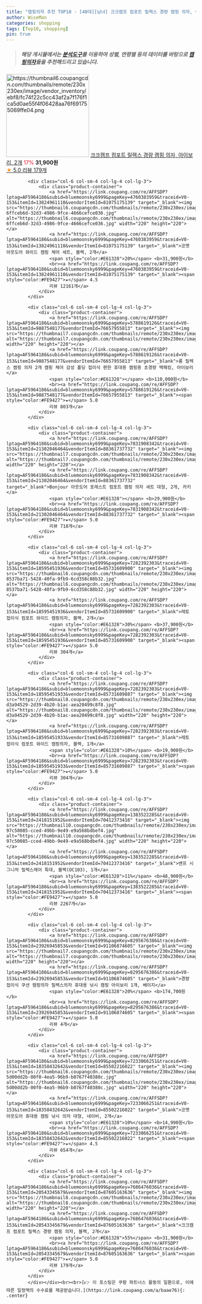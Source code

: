 ```yaml
---
title: "캠핑의자 추천 TOP10 - [40대][남녀] 크크캠프 컴포트 릴렉스 경량 캠핑 의자, 아이보리, 2개"
author: WiseMan
categories: shopping
tags: [Top10, shopping]
pin: true
---
```


> ##### 해당 게시물에서는 [**분석도구**](https://itemscout.io/)를 이용하여 **성별**, **연령별** 등의 데이터를 바탕으로 [**캠핑의자**](https://link.coupang.com/a/baae76)들을 추천해드리고 있습니다.
<div class="container"><div class="row">
            <div class="col-6 col-sm-4 col-lg-4 col-lg-3">
                <div class="product-container">
                    <a href="https://link.coupang.com/re/AFFSDP?lptag=AF5964186&subid=bluemoonsky6999&pageKey=7686476036&traceid=V0-153&itemId=23197325748&vendorItemId=90229919814" target="_blank"><img src="https://thumbnail6.coupangcdn.com/thumbnails/remote/230x230ex/image/vendor_inventory/ebf8/fc74f22c5cc43af2a7f176f1ca5d0ae55f4f06428aa76f691755069ffe04.png" alt="https://thumbnail6.coupangcdn.com/thumbnails/remote/230x230ex/image/vendor_inventory/ebf8/fc74f22c5cc43af2a7f176f1ca5d0ae55f4f06428aa76f691755069ffe04.png" width="220" height="220"></a>
                    <a href="https://link.coupang.com/re/AFFSDP?lptag=AF5964186&subid=bluemoonsky6999&pageKey=7686476036&traceid=V0-153&itemId=23197325748&vendorItemId=90229919814" target="_blank">크크캠프 컴포트 릴렉스 경량 캠핑 의자, 아이보리, 2개</a>
                    <span style="color:#E61328">17%</span> <b>31,900원</b>
                    <br><a href="https://link.coupang.com/re/AFFSDP?lptag=AF5964186&subid=bluemoonsky6999&pageKey=7686476036&traceid=V0-153&itemId=23197325748&vendorItemId=90229919814" target="_blank"><span style="color:#FE9427">★</span> 5.0
                    리뷰 179개</a>
                </div>
            </div>
            
            <div class="col-6 col-sm-4 col-lg-4 col-lg-3">
                <div class="product-container">
                    <a href="https://link.coupang.com/re/AFFSDP?lptag=AF5964186&subid=bluemoonsky6999&pageKey=4760383959&traceid=V0-153&itemId=13824961110&vendorItemId=81075175139" target="_blank"><img src="https://thumbnail6.coupangcdn.com/thumbnails/remote/230x230ex/image/retail/images/541856683313562-6ffceb6d-32d3-4986-9fce-4666cefce036.jpg" alt="https://thumbnail6.coupangcdn.com/thumbnails/remote/230x230ex/image/retail/images/541856683313562-6ffceb6d-32d3-4986-9fce-4666cefce036.jpg" width="220" height="220"></a>
                    <a href="https://link.coupang.com/re/AFFSDP?lptag=AF5964186&subid=bluemoonsky6999&pageKey=4760383959&traceid=V0-153&itemId=13824961110&vendorItemId=81075175139" target="_blank">코멧 아웃도어 와이드 캠핑 체어 세트, 블랙, 2개</a>
                    <span style="color:#E61328">20%</span> <b>31,900원</b>
                    <br><a href="https://link.coupang.com/re/AFFSDP?lptag=AF5964186&subid=bluemoonsky6999&pageKey=4760383959&traceid=V0-153&itemId=13824961110&vendorItemId=81075175139" target="_blank"><span style="color:#FE9427">★</span> 4.5
                    리뷰 12161개</a>
                </div>
            </div>
            
            <div class="col-6 col-sm-4 col-lg-4 col-lg-3">
                <div class="product-container">
                    <a href="https://link.coupang.com/re/AFFSDP?lptag=AF5964186&subid=bluemoonsky6999&pageKey=5788619126&traceid=V0-153&itemId=9887548177&vendorItemId=76657955813" target="_blank"><img src="https://thumbnail7.coupangcdn.com/thumbnails/remote/230x230ex/image/vendor_inventory/bd0f/5351cec72b32c700980503993d9613095359074821409a0af8877ea2b6e9.png" alt="https://thumbnail7.coupangcdn.com/thumbnails/remote/230x230ex/image/vendor_inventory/bd0f/5351cec72b32c700980503993d9613095359074821409a0af8877ea2b6e9.png" width="220" height="220"></a>
                    <a href="https://link.coupang.com/re/AFFSDP?lptag=AF5964186&subid=bluemoonsky6999&pageKey=5788619126&traceid=V0-153&itemId=9887548177&vendorItemId=76657955813" target="_blank">롱 릴렉스 캠핑 의자 2개 캠핑 체어 감성 폴딩 접이식 편한 휴대용 캠핑용 초경량 백패킹, 아이보리</a>
                    <span style="color:#E61328"></span> <b>110,000원</b>
                    <br><a href="https://link.coupang.com/re/AFFSDP?lptag=AF5964186&subid=bluemoonsky6999&pageKey=5788619126&traceid=V0-153&itemId=9887548177&vendorItemId=76657955813" target="_blank"><span style="color:#FE9427">★</span> 5.0
                    리뷰 803개</a>
                </div>
            </div>
            
            <div class="col-6 col-sm-4 col-lg-4 col-lg-3">
                <div class="product-container">
                    <a href="https://link.coupang.com/re/AFFSDP?lptag=AF5964186&subid=bluemoonsky6999&pageKey=7831908342&traceid=V0-153&itemId=21302046464&vendorItemId=88361737732" target="_blank"><img src="https://thumbnail7.coupangcdn.com/thumbnails/remote/230x230ex/image/vendor_inventory/0d81/eba6cca3a4ac3855566ce44e91cab82854b79f458ac64162474df753dd00.jpg" alt="https://thumbnail7.coupangcdn.com/thumbnails/remote/230x230ex/image/vendor_inventory/0d81/eba6cca3a4ac3855566ce44e91cab82854b79f458ac64162474df753dd00.jpg" width="220" height="220"></a>
                    <a href="https://link.coupang.com/re/AFFSDP?lptag=AF5964186&subid=bluemoonsky6999&pageKey=7831908342&traceid=V0-153&itemId=21302046464&vendorItemId=88361737732" target="_blank">Bonjour 아웃도어 포레스트 컴포트 캠핑 의자 세트 대형, 2개, 카키</a>
                    <span style="color:#E61328"></span> <b>29,900원</b>
                    <br><a href="https://link.coupang.com/re/AFFSDP?lptag=AF5964186&subid=bluemoonsky6999&pageKey=7831908342&traceid=V0-153&itemId=21302046464&vendorItemId=88361737732" target="_blank"><span style="color:#FE9427">★</span> 5.0
                    리뷰 718개</a>
                </div>
            </div>
            
            <div class="col-6 col-sm-4 col-lg-4 col-lg-3">
                <div class="product-container">
                    <a href="https://link.coupang.com/re/AFFSDP?lptag=AF5964186&subid=bluemoonsky6999&pageKey=7282392303&traceid=V0-153&itemId=18595451936&vendorItemId=85731609900" target="_blank"><img src="https://thumbnail6.coupangcdn.com/thumbnails/remote/230x230ex/image/retail/images/1413989809882555-8537ba71-5428-40fa-9fb9-6cd358c88b32.jpg" alt="https://thumbnail6.coupangcdn.com/thumbnails/remote/230x230ex/image/retail/images/1413989809882555-8537ba71-5428-40fa-9fb9-6cd358c88b32.jpg" width="220" height="220"></a>
                    <a href="https://link.coupang.com/re/AFFSDP?lptag=AF5964186&subid=bluemoonsky6999&pageKey=7282392303&traceid=V0-153&itemId=18595451936&vendorItemId=85731609900" target="_blank">레토 접이식 컴포트 와이드 캠핑의자, 블랙, 2개</a>
                    <span style="color:#E61328">30%</span> <b>37,900원</b>
                    <br><a href="https://link.coupang.com/re/AFFSDP?lptag=AF5964186&subid=bluemoonsky6999&pageKey=7282392303&traceid=V0-153&itemId=18595451936&vendorItemId=85731609900" target="_blank"><span style="color:#FE9427">★</span> 5.0
                    리뷰 304개</a>
                </div>
            </div>
            
            <div class="col-6 col-sm-4 col-lg-4 col-lg-3">
                <div class="product-container">
                    <a href="https://link.coupang.com/re/AFFSDP?lptag=AF5964186&subid=bluemoonsky6999&pageKey=7282392303&traceid=V0-153&itemId=18595451933&vendorItemId=85731609887" target="_blank"><img src="https://thumbnail8.coupangcdn.com/thumbnails/remote/230x230ex/image/retail/images/421859105018785-d3a94529-2d39-4b20-b1ac-aea20499c8f8.jpg" alt="https://thumbnail8.coupangcdn.com/thumbnails/remote/230x230ex/image/retail/images/421859105018785-d3a94529-2d39-4b20-b1ac-aea20499c8f8.jpg" width="220" height="220"></a>
                    <a href="https://link.coupang.com/re/AFFSDP?lptag=AF5964186&subid=bluemoonsky6999&pageKey=7282392303&traceid=V0-153&itemId=18595451933&vendorItemId=85731609887" target="_blank">레토 접이식 컴포트 와이드 캠핑의자, 블랙, 1개</a>
                    <span style="color:#E61328">10%</span> <b>19,900원</b>
                    <br><a href="https://link.coupang.com/re/AFFSDP?lptag=AF5964186&subid=bluemoonsky6999&pageKey=7282392303&traceid=V0-153&itemId=18595451933&vendorItemId=85731609887" target="_blank"><span style="color:#FE9427">★</span> 5.0
                    리뷰 304개</a>
                </div>
            </div>
            
            <div class="col-6 col-sm-4 col-lg-4 col-lg-3">
                <div class="product-container">
                    <a href="https://link.coupang.com/re/AFFSDP?lptag=AF5964186&subid=bluemoonsky6999&pageKey=1383522285&traceid=V0-153&itemId=2418151952&vendorItemId=70412373416" target="_blank"><img src="https://thumbnail10.coupangcdn.com/thumbnails/remote/230x230ex/image/retail/images/2977861051588241-97c50085-cced-49bb-9e49-e9a568bdbef4.jpg" alt="https://thumbnail10.coupangcdn.com/thumbnails/remote/230x230ex/image/retail/images/2977861051588241-97c50085-cced-49bb-9e49-e9a568bdbef4.jpg" width="220" height="220"></a>
                    <a href="https://link.coupang.com/re/AFFSDP?lptag=AF5964186&subid=bluemoonsky6999&pageKey=1383522285&traceid=V0-153&itemId=2418151952&vendorItemId=70412373416" target="_blank">밴프 시그니처 릴렉스체어 특대, 블랙(OC103), 1개</a>
                    <span style="color:#E61328">11%</span> <b>48,900원</b>
                    <br><a href="https://link.coupang.com/re/AFFSDP?lptag=AF5964186&subid=bluemoonsky6999&pageKey=1383522285&traceid=V0-153&itemId=2418151952&vendorItemId=70412373416" target="_blank"><span style="color:#FE9427">★</span> 5.0
                    리뷰 2267개</a>
                </div>
            </div>
            
            <div class="col-6 col-sm-4 col-lg-4 col-lg-3">
                <div class="product-container">
                    <a href="https://link.coupang.com/re/AFFSDP?lptag=AF5964186&subid=bluemoonsky6999&pageKey=8295676386&traceid=V0-153&itemId=23926945853&vendorItemId=91106874605" target="_blank"><img src="https://thumbnail7.coupangcdn.com/thumbnails/remote/230x230ex/image/vendor_inventory/2f50/12f4e9d09802b25741a00fae47b0455a8723087831f30be3facc86047a8c.jpg" alt="https://thumbnail7.coupangcdn.com/thumbnails/remote/230x230ex/image/vendor_inventory/2f50/12f4e9d09802b25741a00fae47b0455a8723087831f30be3facc86047a8c.jpg" width="220" height="220"></a>
                    <a href="https://link.coupang.com/re/AFFSDP?lptag=AF5964186&subid=bluemoonsky6999&pageKey=8295676386&traceid=V0-153&itemId=23926945853&vendorItemId=91106874605" target="_blank">경량 접이식 쿠션 캠핑의자 릴렉스의자 휴대용 낚시 캠핑 아이보리 1개, 베이지</a>
                    <span style="color:#E61328">20%</span> <b>174,700원</b>
                    <br><a href="https://link.coupang.com/re/AFFSDP?lptag=AF5964186&subid=bluemoonsky6999&pageKey=8295676386&traceid=V0-153&itemId=23926945853&vendorItemId=91106874605" target="_blank"><span style="color:#FE9427">★</span> 5.0
                    리뷰 4개</a>
                </div>
            </div>
            
            <div class="col-6 col-sm-4 col-lg-4 col-lg-3">
                <div class="product-container">
                    <a href="https://link.coupang.com/re/AFFSDP?lptag=AF5964186&subid=bluemoonsky6999&pageKey=7233066251&traceid=V0-153&itemId=18358432642&vendorItemId=85502216022" target="_blank"><img src="https://thumbnail6.coupangcdn.com/thumbnails/remote/230x230ex/image/retail/images/7028550338955125-5d00dd2b-00f0-4ea5-96b9-b0767f40380c.jpg" alt="https://thumbnail6.coupangcdn.com/thumbnails/remote/230x230ex/image/retail/images/7028550338955125-5d00dd2b-00f0-4ea5-96b9-b0767f40380c.jpg" width="220" height="220"></a>
                    <a href="https://link.coupang.com/re/AFFSDP?lptag=AF5964186&subid=bluemoonsky6999&pageKey=7233066251&traceid=V0-153&itemId=18358432642&vendorItemId=85502216022" target="_blank">코멧 아웃도어 휴대용 캠핑 낚시 의자 대형, 네이비, 2개</a>
                    <span style="color:#E61328">10%</span> <b>14,990원</b>
                    <br><a href="https://link.coupang.com/re/AFFSDP?lptag=AF5964186&subid=bluemoonsky6999&pageKey=7233066251&traceid=V0-153&itemId=18358432642&vendorItemId=85502216022" target="_blank"><span style="color:#FE9427">★</span> 4.5
                    리뷰 654개</a>
                </div>
            </div>
            
            <div class="col-6 col-sm-4 col-lg-4 col-lg-3">
                <div class="product-container">
                    <a href="https://link.coupang.com/re/AFFSDP?lptag=AF5964186&subid=bluemoonsky6999&pageKey=7686476036&traceid=V0-153&itemId=20543345679&vendorItemId=87605163636" target="_blank"><img src="https://thumbnail8.coupangcdn.com/thumbnails/remote/230x230ex/image/vendor_inventory/1a07/92169cc072460259a5a0bf818099436d56aea45f69f054911234928d8282.jpg" alt="https://thumbnail8.coupangcdn.com/thumbnails/remote/230x230ex/image/vendor_inventory/1a07/92169cc072460259a5a0bf818099436d56aea45f69f054911234928d8282.jpg" width="220" height="220"></a>
                    <a href="https://link.coupang.com/re/AFFSDP?lptag=AF5964186&subid=bluemoonsky6999&pageKey=7686476036&traceid=V0-153&itemId=20543345679&vendorItemId=87605163636" target="_blank">크크캠프 컴포트 릴렉스 경량 캠핑 의자, 블랙, 2개</a>
                    <span style="color:#E61328">55%</span> <b>31,900원</b>
                    <br><a href="https://link.coupang.com/re/AFFSDP?lptag=AF5964186&subid=bluemoonsky6999&pageKey=7686476036&traceid=V0-153&itemId=20543345679&vendorItemId=87605163636" target="_blank"><span style="color:#FE9427">★</span> 5.0
                    리뷰 179개</a>
                </div>
            </div>
            </div></div><br><br>[👉 이 포스팅은 쿠팡 파트너스 활동의 일환으로, 이에 따른 일정액의 수수료를 제공받습니다.](https://link.coupang.com/a/baae76){: .center}